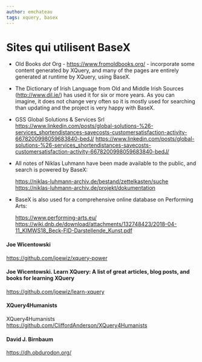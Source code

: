 ```yaml
---
author: emchateau
tags: xquery, basex
---
```


# Sites qui utilisent BaseX

- Old Books _dot_ Org - https://www.fromoldbooks.org/ - incorporate some content generated by
  XQuery, and many of the pages are entirely generated at runtime by XQuery, using BaseX.
  
- The Dictionary of Irish Language from Old and Middle Irish Sources
  (http://www.dil.ie/) has used it for six or more years.  As you can
  imagine, it does not change very often so it is mostly used for searching than updating and the project is very happy with BaseX.
  
- GSS Global Solutions & Services Srl https://www.linkedin.com/posts/global-solutions-%26-services_shortendistances-savecosts-customersatisfaction-activity-6678200998059683840-bedJ/ https://www.linkedin.com/posts/global-solutions-%26-services_shortendistances-savecosts-customersatisfaction-activity-6678200998059683840-bedJ/

- All notes of Niklas Luhmann have been made available to the public,
  and search is powered by BaseX:

   https://niklas-luhmann-archiv.de/bestand/zettelkasten/suche
   https://niklas-luhmann-archiv.de/projekt/dokumentation

- BaseX is also used for a comprehensive online database on Performing Arts:

   https://www.performing-arts.eu/
   https://wiki.dnb.de/download/attachments/132748423/2018-04-11_KIMWS18_Beck-FID-Darstellende_Kunst.pdf

#### Joe Wicentowski

https://github.com/joewiz/xquery-power

#### Joe Wicentowski. Learn XQuery: A list of great articles, blog posts, and books for learning XQuery 

https://github.com/joewiz/learn-xquery

#### XQuery4Humanists

XQuery4Humanists https://github.com/CliffordAnderson/XQuery4Humanists

#### David J. Birnbaum

https://dh.obdurodon.org/